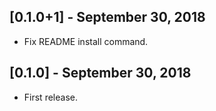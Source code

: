 ## [0.1.0+1] - September 30, 2018

* Fix README install command.


## [0.1.0] - September 30, 2018

* First release.
